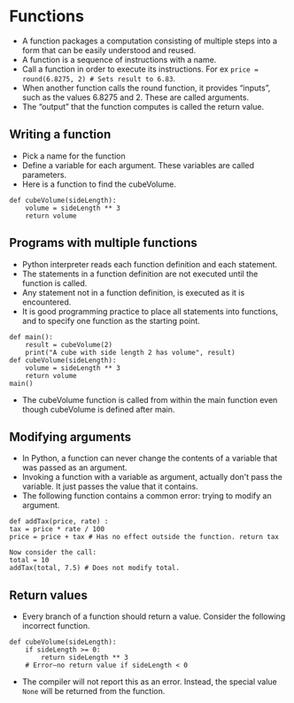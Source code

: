# Functions

- A function packages a computation consisting of multiple steps into a form that 
  can be easily understood and reused.
- A function is a sequence of instructions with a name.
- Call a function in order to execute its instructions. For ex 
  `price = round(6.8275, 2) # Sets result to 6.83`.
- When another function calls the round function, it provides “inputs”,  
  such as the values 6.8275 and 2. These are called arguments.
- The “output” that the function computes is called the return value.

## Writing a function

- Pick a name for the function
- Define a variable for each argument. These variables are called parameters.
- Here is a function to find the cubeVolume.
````
def cubeVolume(sideLength): 
    volume = sideLength ** 3
    return volume
````

## Programs with multiple functions

- Python interpreter reads each function definition and each statement. 
- The statements in a function definition are not executed until the function is called. 
- Any statement not in a function definition, is executed as it is encountered.
- It is good programming practice to place all statements into functions, 
  and to specify one function as the starting point.
````
def main():
    result = cubeVolume(2)
    print("A cube with side length 2 has volume", result)
def cubeVolume(sideLength): 
    volume = sideLength ** 3 
    return volume
main()
````
- The cubeVolume function is called from within the main function even though 
  cubeVolume is defined after main.

## Modifying arguments

- In Python, a function can never change the contents of a variable that was passed as an argument.
- Invoking a function with a variable as argument, actually don't pass the variable. It just passes the value that it contains.
- The following function contains a common error: trying to modify an argument.
````
def addTax(price, rate) :
tax = price * rate / 100
price = price + tax # Has no effect outside the function. return tax

Now consider the call:
total = 10
addTax(total, 7.5) # Does not modify total.
````

## Return values

- Every branch of a function should return a value. Consider the following incorrect
  function.
````
def cubeVolume(sideLength): 
    if sideLength >= 0:
        return sideLength ** 3
    # Error—no return value if sideLength < 0
````
- The compiler will not report this as an error. Instead, the special value `None` 
  will be returned from the function.
  